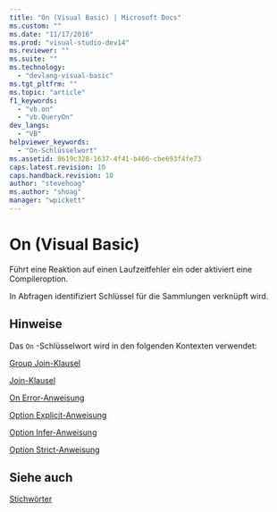 ```yaml
---
title: "On (Visual Basic) | Microsoft Docs"
ms.custom: ""
ms.date: "11/17/2016"
ms.prod: "visual-studio-dev14"
ms.reviewer: ""
ms.suite: ""
ms.technology: 
  - "devlang-visual-basic"
ms.tgt_pltfrm: ""
ms.topic: "article"
f1_keywords: 
  - "vb.on"
  - "vb.QueryOn"
dev_langs: 
  - "VB"
helpviewer_keywords: 
  - "On-Schlüsselwort"
ms.assetid: 8619c328-1637-4f41-b466-cbe693f4fe73
caps.latest.revision: 10
caps.handback.revision: 10
author: "stevehoag"
ms.author: "shoag"
manager: "wpickett"
---
```

# On (Visual Basic)
Führt eine Reaktion auf einen Laufzeitfehler ein oder aktiviert eine Compileroption.  
  
 In Abfragen identifiziert Schlüssel für die Sammlungen verknüpft wird.  
  
## Hinweise  
 Das `On` \-Schlüsselwort wird in den folgenden Kontexten verwendet:  
  
 [Group Join\-Klausel](../../visual-basic/language-reference/queries/group-join-clause.md)  
  
 [Join\-Klausel](../../visual-basic/language-reference/queries/join-clause.md)  
  
 [On Error\-Anweisung](../../visual-basic/language-reference/statements/on-error-statement.md)  
  
 [Option Explicit\-Anweisung](../../visual-basic/language-reference/statements/option-explicit-statement.md)  
  
 [Option Infer\-Anweisung](../../visual-basic/language-reference/statements/option-infer-statement.md)  
  
 [Option Strict\-Anweisung](../../visual-basic/language-reference/statements/option-strict-statement.md)  
  
## Siehe auch  
 [Stichwörter](../../visual-basic/language-reference/keywords/index.md)